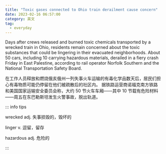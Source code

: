 ```yaml
---
title: "Toxic gases connected to Ohio train derailment cause concern"
date: 2023-02-16 06:57:00
category: 英文
tag:
  - everyday
---
```


Days after crews released and burned toxic chemicals transported by a wrecked train in Ohio, residents remain concerned about the toxic substances that could be lingering in their evacuated neighborhoods. About 50 cars, including 10 carrying hazardous materials, derailed in a fiery crash Friday in East Palestine, according to rail operator Norfolk Southern and the National Transportation Safety Board.

在工作人员释放和燃烧俄亥俄州一列失事火车运输的有毒化学品数天后，居民们担心有毒物质可能仍停留在他们被疏散后的社区内。 据铁路运营商诺福克南方铁路和美国国家运输安全委员会称，大约 50 节火车车厢——其中 10 节载有危险材料——周五在东巴勒斯坦发生火警事故，脱出轨道。

::: info tips

wrecked adj. 失事损毁的，毁坏的

linger v. 逗留，留存

hazardous adj. 危险的

:::
